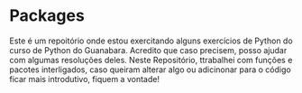 # Packages
Este é um repoitório onde estou exercitando alguns exercícios de Python do curso de Python do Guanabara. Acredito que caso precisem, posso ajudar com algumas resoluções deles.
Neste Repositório, ttrabalhei com funções e pacotes interligados, caso queiram alterar algo ou adicinonar para o código ficar mais introdutivo, fiquem a vontade!
